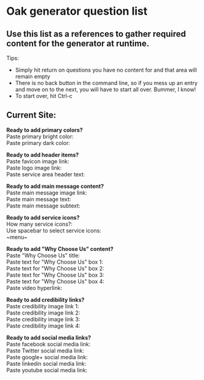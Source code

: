 # Oak generator question list  
## Use this list as a references to gather required content for the generator at runtime.  
Tips:
* Simply hit return on questions you have no content for and that area will remain empty
* There is no back button in the command line, so if you mess up an entry and move on to the next, you will have to start all over. Bummer, I know!
* To start over, hit Ctrl-c  

Current Site:
---
__Ready to add primary colors?__  
Paste primary bright color:  
Paste primary dark color:  

__Ready to add header items?__  
Paste favicon image link:  
Paste logo image link:  
Paste service area header text:    

__Ready to add main message content?__  
Paste main message image link:  
Paste main message text:  
Paste main message subtext:  

__Ready to add service icons?__  
How many service icons?:  
Use spacebar to select service icons:    
~menu~

__Ready to add "Why Choose Us" content?__  
Paste "Why Choose Us" title:  
Paste text for "Why Choose Us" box 1:  
Paste text for "Why Choose Us" box 2:  
Paste text for "Why Choose Us" box 3:  
Paste text for "Why Choose Us" box 4:  
Paste video hyperlink:  

__Ready to add credibility links?__  
Paste credibility image link 1:  
Paste credibility image link 2:  
Paste credibility image link 3:  
Paste credibility image link 4:  

__Ready to add social media links?__  
Paste facebook social media link:  
Paste Twitter social media link:  
Paste google+ social media link:  
Paste linkedin social media link:  
Paste youtube social media link:  
